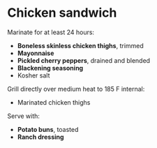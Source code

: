 # Chicken sandwich

Marinate for at least 24 hours:

- **Boneless skinless chicken thighs**, trimmed
- **Mayonnaise**
- **Pickled cherry peppers**, drained and blended
- **Blackening seasoning**
- Kosher salt

Grill directly over medium heat to 185 F internal:

- Marinated chicken thighs

Serve with:

- **Potato buns**, toasted
- **Ranch dressing**
